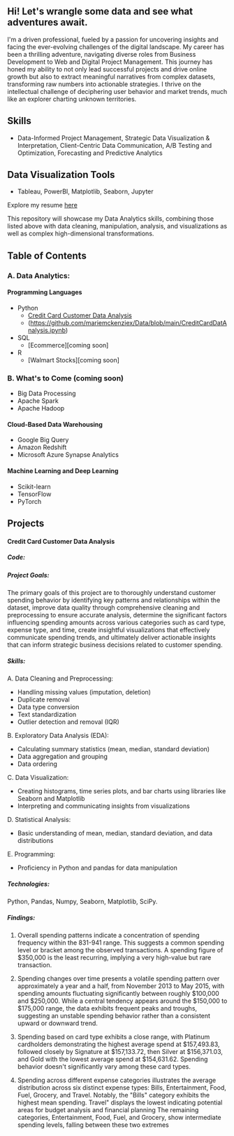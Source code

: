 ## Hi! Let's wrangle some data and see what adventures await.

I'm a driven professional, fueled by a passion for uncovering insights and facing the ever-evolving challenges of the digital landscape. My career has been a thrilling adventure, navigating diverse roles from Business Development to Web and Digital Project Management. This journey has honed my ability to not only lead successful projects and drive online growth but also to extract meaningful narratives from complex datasets, transforming raw numbers into actionable strategies. I thrive on the intellectual challenge of deciphering user behavior and market trends, much like an explorer charting unknown territories.

## Skills
- Data-Informed Project Management, Strategic Data Visualization & Interpretation, Client-Centric Data Communication, A/B Testing and Optimization, Forecasting and Predictive Analytics

## Data Visualization Tools
  - Tableau, PowerBI, Matplotlib, Seaborn, Jupyter
    
Explore my resume [here](link.com) 

This repository will showcase my Data Analytics skills, combining those listed above with data cleaning, manipulation, analysis, and visualizations as well as complex high-dimensional transformations.

## Table of Contents

### A. Data Analytics:
#### Programming Languages
  - Python
    - [Credit Card Customer Data Analysis](#credit-card-customer-data-analysis)
    - (https://github.com/mariemckenziex/Data/blob/main/CreditCardDatAnalysis.ipynb)
  - SQL
    - [Ecommerce][coming soon]
  - R
    - [Walmart Stocks][coming soon]

### B. What's to Come (coming soon)
  - Big Data Processing
  - Apache Spark 
  - Apache Hadoop 

#### Cloud-Based Data Warehousing
  - Google Big Query 
  - Amazon Redshift
  - Microsoft Azure Synapse Analytics

#### Machine Learning and Deep Learning
  - Scikit-learn
  - TensorFlow
  - PyTorch

## Projects
#### Credit Card Customer Data Analysis
##### Code:

##### Project Goals:
The primary goals of this project are to thoroughly understand customer spending behavior by identifying key patterns and relationships within the dataset, improve data quality through comprehensive cleaning and preprocessing to ensure accurate analysis, determine the significant factors influencing spending amounts across various categories such as card type, expense type, and time, create insightful visualizations that effectively communicate spending trends, and ultimately deliver actionable insights that can inform strategic business decisions related to customer spending.

##### Skills:
A. Data Cleaning and Preprocessing:
- Handling missing values (imputation, deletion)
- Duplicate removal
- Data type conversion
- Text standardization
- Outlier detection and removal (IQR)
  
B. Exploratory Data Analysis (EDA):
- Calculating summary statistics (mean, median, standard deviation)
- Data aggregation and grouping
- Data ordering

C. Data Visualization:
- Creating histograms, time series plots, and bar charts using libraries like Seaborn and Matplotlib
- Interpreting and communicating insights from visualizations

D. Statistical Analysis:
- Basic understanding of mean, median, standard deviation, and data distributions

E. Programming:
- Proficiency in Python and pandas for data manipulation

##### Technologies:
Python, Pandas, Numpy, Seaborn, Matplotlib, SciPy.

##### Findings:
1. Overall spending patterns indicate a concentration of spending frequency within the 831-941 range. This suggests a common spending level or bracket among the observed transactions. A spending figure of $350,000 is the least recurring, implying a very high-value but rare transaction.

2. Spending changes over time presents a volatile spending pattern over approximately a year and a half, from November 2013 to May 2015, with spending amounts fluctuating significantly between roughly $100,000 and $250,000. While a central tendency appears around the $150,000 to $175,000 range, the data exhibits frequent peaks and troughs, suggesting an unstable spending behavior rather than a consistent upward or downward trend.

3. Spending based on card type exhibits a close range, with Platinum cardholders demonstrating the highest average spend at $157,493.83, followed closely by Signature at $157,133.72, then Silver at $156,371.03, and Gold with the lowest average spend at $154,631.62. Spending behavior doesn't significantly vary among these card types.

4. Spending across different expense categories illustrates the average distribution across six distinct expense types: Bills, Entertainment, Food, Fuel, Grocery, and Travel. Notably, the "Bills" category exhibits the highest mean spending. Travel" displays the lowest indicating potential areas for budget analysis and financial planning
The remaining categories, Entertainment, Food, Fuel, and Grocery, show intermediate spending levels, falling between these two extremes

